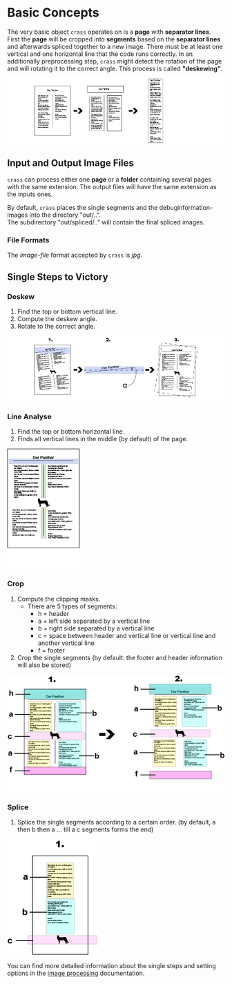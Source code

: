 Basic Concepts
==============

The very basic object `crass` operates on is a **page** with **separator
lines**. First the **page** will be cropped into **segments** based on the 
**separator lines** and afterwards spliced together to a new image. 
There must be at least one vertical and one horizontal line that the code 
runs correctly. In an additionally preprocessing step, `crass` might detect
the rotation of the page and will rotating it to the correct angle. 
This process is called **"deskewing"**.

![Sheets and Pages](img/basic_concept.png)

## Input and Output Image Files

`crass` can process either one **page** or a **folder** containing several 
pages with the same extension. The output files will have the same extension 
as the inputs ones.

By default, `crass` places the single segments and the debuginformation-images 
into the directory "out/..".   
The subdirectory "out/spliced/.." will contain the final spliced images. 

### File Formats

The *image-file* format accepted by `crass` is *jpg*.

## Single Steps to Victory

### Deskew
1.  Find the top or bottom vertical line.
2.  Compute the deskew angle.
3.  Rotate to the correct angle.

![Deskew](img/basic_concept_deskew.png)

### Line Analyse
1. Find the top or bottom horizontal line.
1. Finds all vertical lines in the middle (by default) of the page.

![Deskew](img/basic_concept_line_analyse.png)

### Crop
1. Compute the clipping masks.
    * There are 5 types of segments:
        - h = header
        - a = left side separated by a vertical line
        - b = right side separated by a vertical line
        - c = space between header and vertical line or vertical line and another vertical line
        - f = footer
2. Crop the single segments 
    (by default: the footer and header information will also be stored)
    
![Crop](img/basic_concept_crop.png)

### Splice
1. Splice the single segments according to a certain order.
    (by default, a then b then a ... till a c segments forms the end)
    
![Splice](img/basic_concept_splice.png)

You can find more detailed information about the single steps and setting
options in the [image processing][1] documentation.

[1]: image-processing.md